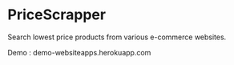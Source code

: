 PriceScrapper
=============

Search lowest price products from various e-commerce websites.

Demo : demo-websiteapps.herokuapp.com


